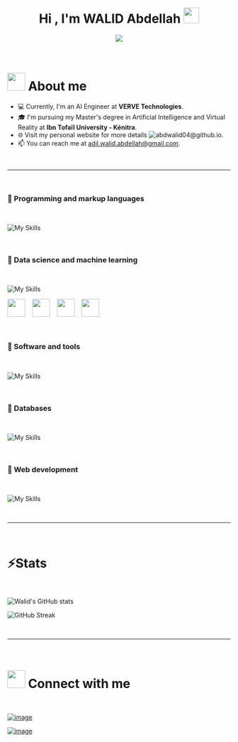 
<h1 align="center"><b>Hi , I'm WALID Abdellah </b><img src="https://media.giphy.com/media/hvRJCLFzcasrR4ia7z/giphy.gif" width="35"></h1>

<p align="center">
  <a href="https://github.com/DenverCoder1/readme-typing-svg"><img src="https://readme-typing-svg.herokuapp.com?font=Time+New+Roman&color=cyan&size=25&center=true&vCenter=true&width=600&height=100&lines=Artificial+Intelligence+Engineer,;Active+Learner/Researcher,;Love+to+learn+new+stuffs..<3"></a>
</p>


<br>


#  <picture><img src = "https://user-images.githubusercontent.com/74038190/229223156-0cbdaba9-3128-4d8e-8719-b6b4cf741b67.gif" width = 40px></picture> **About me**

- 💻 Currently, I'm an AI Engineer at **VERVE Technologies**.
- 🎓 I'm pursuing my Master's degree in Artificial Intelligence and Virtual Reality at **Ibn Tofaïl University - Kénitra**.
- 🌐 Visit my personal website for more details ![abdwalid04@github.io](abdwalid04@github.io).
- 📫 You can reach me at adil.walid.abdellah@gmail.com.

<br>

---

<br>

### 🧰 Programming and markup languages
<br>

![My Skills](https://skillicons.dev/icons?i=python,js,java,html,css)

<br>

### 🧰 Data science and machine learning
<br>

![My Skills](https://skillicons.dev/icons?i=tensorflow,pytorch,sklearn,opencv,css)
<p align="left">
  <img src="https://abdwalid04.github.io/images/details/details-icon-pandas.png" height="40px" />&nbsp&nbsp&nbsp
  <img src="https://abdwalid04.github.io/images/details/details-icon-matplotlib.png" height="40px" />&nbsp&nbsp&nbsp
  <img src="https://numpy.org/images/logo.svg" height="40px" />&nbsp&nbsp&nbsp
  <img src="https://huggingface.co/front/assets/huggingface_logo-noborder.svg" height="40px" />
</p>

<br>

### 🧰 Software and tools
<br>

![My Skills](https://skillicons.dev/icons?i=git,linux,github,postman,aws,gcp,azure,docker,vscode)

<br>

### 🧰 Databases
<br>

![My Skills](https://skillicons.dev/icons?i=mysql,postgres,mongodb)

<br>

### 🧰 Web development
<br>

![My Skills](https://skillicons.dev/icons?i=django,astro,bootstrap,tailwind)


<br>

---

<br>

<h1>⚡Stats</h1>
<br>

![Walid's GitHub stats](https://github-readme-stats.vercel.app/api?username=abdwalid04&show_icons=true&theme=tokyonight&border_radius=8&border=3DA47A)

![GitHub Streak](https://streak-stats.demolab.com?user=abdwalid04&theme=tokyonight&border_radius=8&border=3DA47A) 

<br>

---

<br>

# <picture><img src = "https://user-images.githubusercontent.com/74038190/216120981-b9507c36-0e04-4469-8e27-c99271b45ba5.png" width = 40px></picture> **Connect with me**
<br>

[![image](https://img.shields.io/badge/LinkedIn-0077B5?style=for-the-badge&logo=linkedin&logoColor=white)](https://www.linkedin.com/in/abdellah-walid-17126a20b/)


[![image](https://img.shields.io/badge/mail-D14836?style=for-the-badge&logo=gmail&logoColor=white)](mailto:abdellahwalid04@gmail.com)
